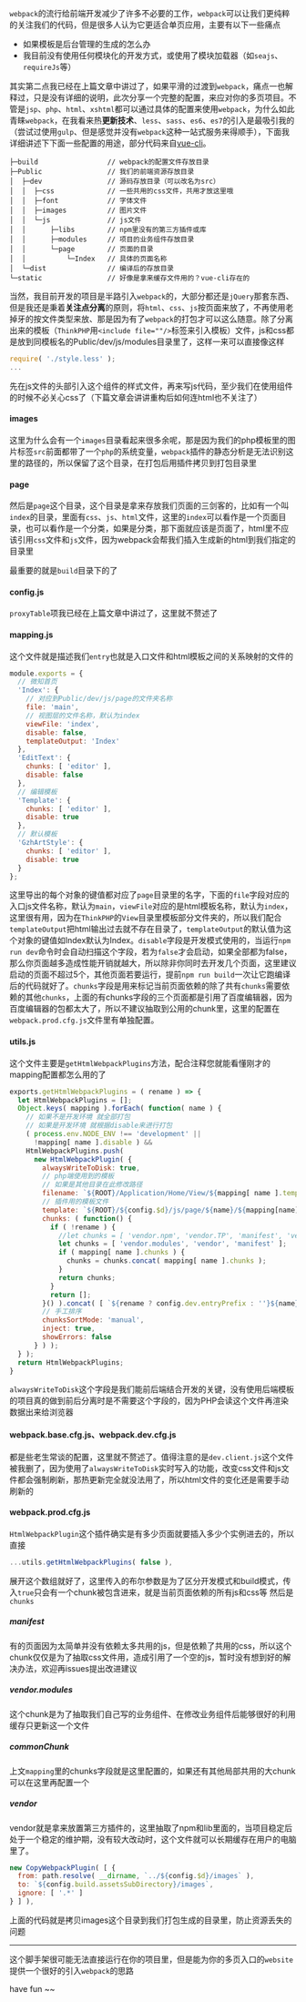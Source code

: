 `webpack`的流行给前端开发减少了许多不必要的工作，`webpack`可以让我们更纯粹的关注我们的代码，但是很多人认为它更适合单页应用，主要有以下一些痛点

* 如果模板是后台管理的生成的怎么办
* 我目前没有使用任何模块化的开发方式，或使用了模块加载器（如`seajs`、`requireJs`等）

其实第二点我已经在上篇文章中讲过了，如果平滑的过渡到`webpack`，痛点一也解释过，只是没有详细的说明，此次分享一个完整的配置，来应对你的多页项目。不管是`jsp`、`php`、`html`、`xshtml`都可以通过具体的配置来使用`webpack`，为什么如此青睐`webpack`，在我看来热**更新技术**、`less`、`sass`、`es6`、`es7`的引入是最吸引我的（尝试过使用`gulp`、但是感觉并没有`webpack`这种一站式服务来得顺手），下面我详细讲述下下面一些配置的用途，部分代码来自[vue-cli](https://github.com/vuejs/vue-cli)。

```
├─build                 // webpack的配置文件存放目录
├─Public                // 我们的前端资源存放目录
│  ├─dev                // 源码存放目录（可以改名为src）
│  │  ├─css             // 一些共用的css文件，共用才放这里哦
│  │  ├─font            // 字体文件
│  │  ├─images          // 图片文件
│  │  └─js              // js文件
│  │      ├─libs        // npm里没有的第三方插件或库
│  │      ├─modules     // 项目的业务组件存放目录
│  │      └─page        // 页面的目录
│  │          └─Index   // 具体的页面名称
│  └─dist               // 编译后的存放目录
└─static                // 好像是拿来缓存文件用的？vue-cli存在的
```
当然，我目前开发的项目是半路引入`webpack`的，大部分都还是`jQuery`那套东西、但是我还是秉着**关注点分离**的原则，将`html`、`css`、`js`按页面来放了，不再使用老掉牙的按文件类型来放、那是因为有了`webpack`的打包才可以这么随意。除了分离出来的模板（`ThinkPHP`用`<include file=""/>`标签来引入模板）文件，js和css都是放到同模板名的Public/dev/js/modules目录里了，这样一来可以直接像这样
```javascript
require( './style.less' );
...
```
先在js文件的头部引入这个组件的样式文件，再来写js代码，至少我们在使用组件的时候不必关心css了（下篇文章会讲讲重构后如何连html也不关注了）

#### images
这里为什么会有一个`images`目录看起来很多余呢，那是因为我们的php模板里的图片标签`src`前面都带了一个`php`的系统变量，`webpack`插件的静态分析是无法识别这里的路径的，所以保留了这个目录，在打包后用插件拷贝到打包目录里

#### page
然后是`page`这个目录，这个目录是拿来存放我们页面的三剑客的，比如有一个叫`index`的目录，里面有`css`、`js`、`html`文件，这里的`index`可以看作是一个页面目录，也可以看作是一个分类，如果是分类，那下面就应该是页面了，html里不应该引用`css`文件和`js`文件，因为webpack会帮我们插入生成新的html到我们指定的目录里

最重要的就是`build`目录下的了

#### config.js
`proxyTable`项我已经在上篇文章中讲过了，这里就不赘述了

#### mapping.js
这个文件就是描述我们`entry`也就是入口文件和html模板之间的关系映射的文件的

```javascript
module.exports = {
  // 微知首页
  'Index': {
    // 对应到Public/dev/js/page的文件夹名称
    file: 'main',
    // 视图层的文件名称，默认为index
    viewFile: 'index',
    disable: false,
    templateOutput: 'Index'
  },
  'EditText': {
    chunks: [ 'editor' ],
    disable: false
  },
  // 编辑模板
  'Template': {
    chunks: [ 'editor' ],
    disable: true
  },
  // 默认模板
  'GzhArtStyle': {
    chunks: [ 'editor' ],
    disable: true
  }
};
```
这里导出的每个对象的键值都对应了`page`目录里的名字，下面的`file`字段对应的入口js文件名称，默认为`main`，`viewFile`对应的是html模板名称，默认为`index`，这里很有用，因为在`ThinkPHP`的`View`目录里模板部分文件夹的，所以我们配合`templateOutput`把html输出过去就不存在目录了，`templateOutput`的默认值为这个对象的键值如Index默认为Index。`disable`字段是开发模式使用的，当运行`npm run dev`命令时会自动扫描这个字段，若为`false`才会启动，如果全部都为false，那么你页面越多造成性能开销就越大，所以除非你同时去开发几个页面，这里建议启动的页面不超过5个，其他页面若要运行，提前`npm run build`一次让它跑编译后的代码就好了。`chunks`字段是用来标记当前页面依赖的除了共有`chunks`需要依赖的其他`chunks`，上面的有chunks字段的三个页面都是引用了百度编辑器，因为百度编辑器的包都太大了，所以不建议抽取到公用的chunk里，这里的配置在`webpack.prod.cfg.js`文件里有单独配置。
#### utils.js
这个文件主要是`getHtmlWebpackPlugins`方法，配合注释您就能看懂刚才的mapping配置都怎么用的了
```javascript
exports.getHtmlWebpackPlugins = ( rename ) => {
  let HtmlWebpackPlugins = [];
  Object.keys( mapping ).forEach( function( name ) {
    // 如果不是开发环境 就全部打包
    // 如果是开发环境 就根据disable来进行打包
    ( process.env.NODE_ENV !== 'development' ||
      !mapping[ name ].disable ) &&
    HtmlWebpackPlugins.push(
      new HtmlWebpackPlugin( {
        alwaysWriteToDisk: true,
        // php端使用到的模板
        // 如果是其他目录在此修改路径
        filename: `${ROOT}/Application/Home/View/${mapping[ name ].templateOutput ? mapping[ name ].templateOutput : name}/${mapping[name].viewFile || 'index'}.html`,
        // 插件用的模板文件
        template: `${ROOT}/${config.$d}/js/page/${name}/${mapping[name].viewFile || 'index'}.${mapping[name].templateType || 'html'}`,
        chunks: ( function() {
          if ( !rename ) {
            //let chunks = [ 'vendor.npm', 'vendor.TP', 'manifest', 'vendor.modules' ];
            let chunks = [ 'vendor.modules', 'vendor', 'manifest' ];
            if ( mapping[ name ].chunks ) {
              chunks = chunks.concat( mapping[ name ].chunks );
            }
            return chunks;
          }
          return [];
        }() ).concat( [ `${rename ? config.dev.entryPrefix : ''}${name}` ] ),
        // 手工排序
        chunksSortMode: 'manual',
        inject: true,
        showErrors: false
      } ) );
  } );
  return HtmlWebpackPlugins;
}
```
`alwaysWriteToDisk`这个字段是我们能前后端结合开发的关键，没有使用后端模板的项目真的做到前后分离时是不需要这个字段的，因为PHP会读这个文件再渲染数据出来给浏览器

#### webpack.base.cfg.js、webpack.dev.cfg.js
都是些老生常谈的配置，这里就不赘述了。值得注意的是`dev.client.js`这个文件被我删了，因为使用了`alwaysWriteToDisk`实时写入的功能，改变css文件和js文件都会强制刷新，那热更新完全就没法用了，所以html文件的变化还是需要手动刷新的

#### webpack.prod.cfg.js
`HtmlWebpackPlugin`这个插件确实是有多少页面就要插入多少个实例进去的，所以直接
```javascript
...utils.getHtmlWebpackPlugins( false ),
```
展开这个数组就好了，这里传入的布尔参数是为了区分开发模式和build模式，传入`true`只会有一个chunk被包含进来，就是当前页面依赖的所有js和css等
然后是`chunks`
##### manifest
有的页面因为太简单并没有依赖太多共用的js，但是依赖了共用的css，所以这个chunk仅仅是为了抽取css文件用，造成引用了一个空的js，暂时没有想到好的解决办法，欢迎再issues提出改进建议

##### vendor.modules
这个chunk是为了抽取我们自己写的业务组件、在修改业务组件后能够很好的利用缓存只更新这一个文件

##### commonChunk
上文`mapping`里的chunks字段就是这里配置的，如果还有其他局部共用的大chunk可以在这里再配置一个
##### vendor
vendor就是拿来放置第三方插件的，这里抽取了npm和lib里面的，当项目稳定后处于一个稳定的维护期，没有较大改动时，这个文件就可以长期缓存在用户的电脑里了。

```javascript
new CopyWebpackPlugin( [ {
  from: path.resolve( __dirname, `../${config.$d}/images` ),
  to: `${config.build.assetsSubDirectory}/images`,
  ignore: [ '.*' ]
} ] ),
```
上面的代码就是拷贝images这个目录到我们打包生成的目录里，防止资源丢失的问题
***
这个脚手架很可能无法直接运行在你的项目里，但是能为你的多页入口的`website`提供一个很好的引入`webpack`的思路

have fun ~~